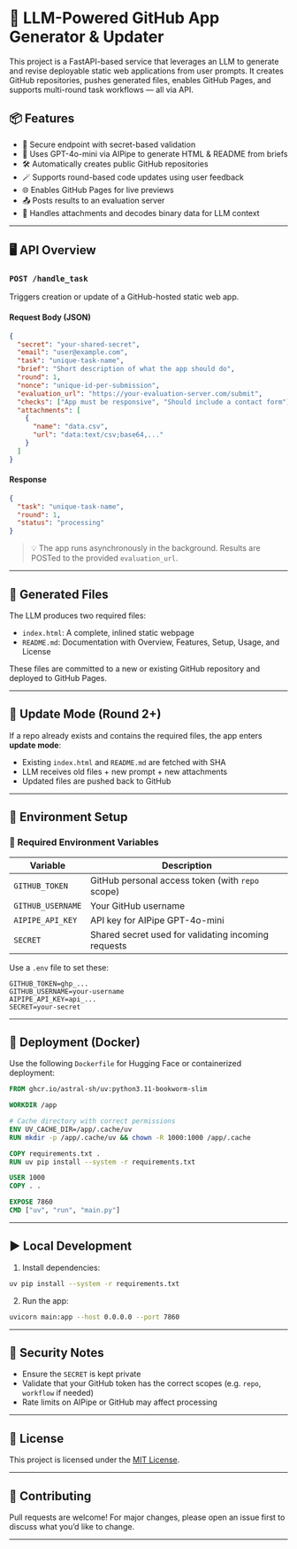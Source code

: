 

# 🚀 LLM-Powered GitHub App Generator & Updater

This project is a FastAPI-based service that leverages an LLM to generate and revise deployable static web applications from user prompts. It creates GitHub repositories, pushes generated files, enables GitHub Pages, and supports multi-round task workflows — all via API.



## 📦 Features

* 🔐 Secure endpoint with secret-based validation
* 🧠 Uses GPT-4o-mini via AIPipe to generate HTML & README from briefs
* 🛠️ Automatically creates public GitHub repositories
* 🪄 Supports round-based code updates using user feedback
* 🌐 Enables GitHub Pages for live previews
* 📤 Posts results to an evaluation server
* 📂 Handles attachments and decodes binary data for LLM context

---

## 🖥️ API Overview

### `POST /handle_task`

Triggers creation or update of a GitHub-hosted static web app.

#### Request Body (JSON)

```json
{
  "secret": "your-shared-secret",
  "email": "user@example.com",
  "task": "unique-task-name",
  "brief": "Short description of what the app should do",
  "round": 1,
  "nonce": "unique-id-per-submission",
  "evaluation_url": "https://your-evaluation-server.com/submit",
  "checks": ["App must be responsive", "Should include a contact form"],
  "attachments": [
    {
      "name": "data.csv",
      "url": "data:text/csv;base64,..."
    }
  ]
}
```

#### Response

```json
{
  "task": "unique-task-name",
  "round": 1,
  "status": "processing"
}
```

> 💡 The app runs asynchronously in the background. Results are POSTed to the provided `evaluation_url`.

---

## 📁 Generated Files

The LLM produces two required files:

* `index.html`: A complete, inlined static webpage
* `README.md`: Documentation with Overview, Features, Setup, Usage, and License

These files are committed to a new or existing GitHub repository and deployed to GitHub Pages.

---

## 🔄 Update Mode (Round 2+)

If a repo already exists and contains the required files, the app enters **update mode**:

* Existing `index.html` and `README.md` are fetched with SHA
* LLM receives old files + new prompt + new attachments
* Updated files are pushed back to GitHub

---

## 🔧 Environment Setup

### 🔑 Required Environment Variables

| Variable          | Description                                         |
| ----------------- | --------------------------------------------------- |
| `GITHUB_TOKEN`    | GitHub personal access token (with `repo` scope)    |
| `GITHUB_USERNAME` | Your GitHub username                                |
| `AIPIPE_API_KEY`  | API key for AIPipe GPT-4o-mini                      |
| `SECRET`          | Shared secret used for validating incoming requests |

Use a `.env` file to set these:

```env
GITHUB_TOKEN=ghp_...
GITHUB_USERNAME=your-username
AIPIPE_API_KEY=api_...
SECRET=your-secret
```

---

## 🐳 Deployment (Docker)

Use the following `Dockerfile` for Hugging Face or containerized deployment:

```Dockerfile
FROM ghcr.io/astral-sh/uv:python3.11-bookworm-slim

WORKDIR /app

# Cache directory with correct permissions
ENV UV_CACHE_DIR=/app/.cache/uv
RUN mkdir -p /app/.cache/uv && chown -R 1000:1000 /app/.cache

COPY requirements.txt .
RUN uv pip install --system -r requirements.txt

USER 1000
COPY . .

EXPOSE 7860
CMD ["uv", "run", "main.py"]
```

---

## ▶️ Local Development

1. Install dependencies:

```bash
uv pip install --system -r requirements.txt
```

2. Run the app:

```bash
uvicorn main:app --host 0.0.0.0 --port 7860
```

---

## 🔐 Security Notes

* Ensure the `SECRET` is kept private
* Validate that your GitHub token has the correct scopes (e.g. `repo`, `workflow` if needed)
* Rate limits on AIPipe or GitHub may affect processing

---

## 📜 License

This project is licensed under the [MIT License](https://opensource.org/licenses/MIT).

---

## 🤝 Contributing

Pull requests are welcome! For major changes, please open an issue first to discuss what you’d like to change.

---


